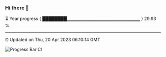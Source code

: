 ### Hi there 👋

⏳ Year progress { ████████▁▁▁▁▁▁▁▁▁▁▁▁▁▁▁▁▁▁▁▁▁▁ } 29.93 %

---

⏰ Updated on Thu, 20 Apr 2023 06:10:14 GMT

![Progress Bar CI](https://github.com/Shyam-Makwana/GitHub-Actions-Demo/workflows/Progress%20Bar%20CI/badge.svg)
